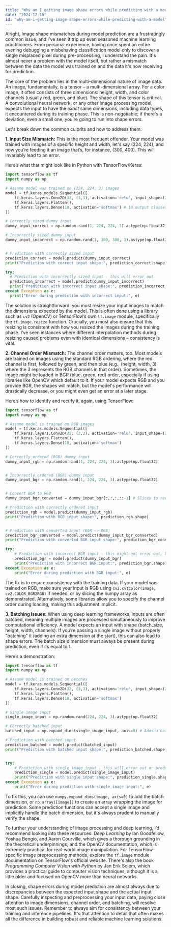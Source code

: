```yaml
---
title: "Why am I getting image shape errors while predicting with a model?"
date: "2024-12-16"
id: "why-am-i-getting-image-shape-errors-while-predicting-with-a-model"
---
```


Alright,  Image shape mismatches during model prediction are a frustratingly common issue, and I've seen it trip up even seasoned machine learning practitioners. From personal experience, having once spent an entire evening debugging a misbehaving classification model only to discover a single misplaced pixel during pre-processing, I understand the pain. It's almost never a problem with the model itself, but rather a mismatch between the data the model was trained on and the data it's now receiving for prediction.

The core of the problem lies in the multi-dimensional nature of image data. An image, fundamentally, is a tensor – a multi-dimensional array. For a color image, it often consists of three dimensions: height, width, and color channels (usually red, green, and blue). The shape of this tensor is critical. A convolutional neural network, or any other image processing model, expects the input to have the *exact* same dimensions, including data types, it encountered during its training phase. This is non-negotiable; if there's a deviation, even a small one, you’re going to run into shape errors.

Let's break down the common culprits and how to address them:

**1. Input Size Mismatch:** This is the most frequent offender. Your model was trained with images of a specific height and width, let's say (224, 224), and now you’re feeding it an image that’s, for instance, (300, 400). This will invariably lead to an error.

Here’s what that might look like in Python with TensorFlow/Keras:

```python
import tensorflow as tf
import numpy as np

# Assume model was trained on (224, 224, 3) images
model = tf.keras.models.Sequential([
    tf.keras.layers.Conv2D(32, (3,3), activation='relu', input_shape=(224,224,3)),
    tf.keras.layers.Flatten(),
    tf.keras.layers.Dense(10, activation='softmax') # 10 output classes for example
])

# Correctly sized dummy input
dummy_input_correct = np.random.rand(1, 224, 224, 3).astype(np.float32)

# Incorrectly sized dummy input
dummy_input_incorrect = np.random.rand(1, 300, 300, 3).astype(np.float32)


# Prediction with correctly sized input
prediction_correct = model.predict(dummy_input_correct)
print("Prediction with correct input shape:", prediction_correct.shape)

try:
  # Prediction with incorrectly sized input - this will error out
  prediction_incorrect = model.predict(dummy_input_incorrect)
  print("Prediction with incorrect input shape:", prediction_incorrect.shape) # This line will not execute
except Exception as e:
  print("Error during prediction with incorrect input:", e)
```

The solution is straightforward: you must resize your input images to match the dimensions expected by the model. This is often done using a library such as `cv2` (OpenCV) or TensorFlow’s own `tf.image` module, specifically the `tf.image.resize` function. Crucially, you must also ensure that this resizing is consistent with how you resized the images during the training phase. I’ve seen instances where different interpolation methods during resizing caused problems even with identical dimensions – consistency is vital.

**2. Channel Order Mismatch:** The channel order matters, too. Most models are trained on images using the standard RGB ordering, where the red channel is first, followed by green, and then blue (e.g., (height, width, 3) where the 3 represents the RGB channels in that order). Sometimes, the image might be loaded in BGR (blue, green, red) order, especially if using libraries like OpenCV which default to it. If your model expects RGB and you provide BGR, the shapes will match, but the model's performance will drastically decrease, or you might even get an error at a later stage.

Here’s how to identify and rectify it, again, using TensorFlow:

```python
import tensorflow as tf
import numpy as np

# Assume model is trained on RGB images
model = tf.keras.models.Sequential([
    tf.keras.layers.Conv2D(32, (3,3), activation='relu', input_shape=(224,224,3)),
    tf.keras.layers.Flatten(),
    tf.keras.layers.Dense(10, activation='softmax')
])

# Correctly ordered (RGB) dummy input
dummy_input_rgb = np.random.rand(1, 224, 224, 3).astype(np.float32)


# Incorrectly ordered (BGR) dummy input
dummy_input_bgr = np.random.rand(1, 224, 224, 3).astype(np.float32)


# Convert BGR to RGB
dummy_input_bgr_converted = dummy_input_bgr[:,:,:,::-1] # Slices to reverse channel order

# Prediction with correctly ordered input
prediction_rgb = model.predict(dummy_input_rgb)
print("Prediction with RGB input shape:", prediction_rgb.shape)


# Prediction with converted input (BGR -> RGB)
prediction_bgr_converted = model.predict(dummy_input_bgr_converted)
print("Prediction with converted BGR input shape:", prediction_bgr_converted.shape)

try:
    # Prediction with incorrect BGR input - this might not error out, but results are wrong
    prediction_bgr = model.predict(dummy_input_bgr)
    print("Prediction with incorrect BGR input:", prediction_bgr.shape)
except Exception as e:
    print("Error during prediction with BGR input:", e)
```

The fix is to ensure consistency with the training data. If your model was trained on RGB, make sure your input is RGB using `cv2.cvtColor(image, cv2.COLOR_BGR2RGB)` if needed, or by slicing the numpy array as demonstrated. Alternatively, some libraries allow you to specify the channel order during loading, making this adjustment implicit.

**3. Batching Issues:** When using deep learning frameworks, inputs are often batched, meaning multiple images are processed simultaneously to improve computational efficiency. A model expects an input with shape (batch_size, height, width, channels). If you’re passing a single image without properly "batching" it (adding an extra dimension at the start), this can also lead to shape errors. The batch size dimension must always be present during prediction, even if its equal to 1.

Here’s a demonstration:

```python
import tensorflow as tf
import numpy as np

# Assume model is trained on batches
model = tf.keras.models.Sequential([
    tf.keras.layers.Conv2D(32, (3,3), activation='relu', input_shape=(224,224,3)),
    tf.keras.layers.Flatten(),
    tf.keras.layers.Dense(10, activation='softmax')
])

# Single image input
single_image_input = np.random.rand(224, 224, 3).astype(np.float32)

# Correctly batched input
batched_input = np.expand_dims(single_image_input, axis=0) # Adds a batch dimension

# Prediction with batched input
prediction_batched = model.predict(batched_input)
print("Prediction with batched input shape:", prediction_batched.shape)


try:
    # Prediction with single image input - this will error out or produce incorrect output shape.
    prediction_single = model.predict(single_image_input)
    print("Prediction with single input shape:", prediction_single.shape) # Won't always error out but will give invalid shape
except Exception as e:
    print("Error during prediction with single image input:", e)

```

To fix this, you can use `numpy.expand_dims(image, axis=0)` to add the batch dimension, or `np.array([image])` to create an array wrapping the image for prediction. Some prediction functions can accept a single image and implicitly handle the batch dimension, but it's always prudent to manually verify the shape.

To further your understanding of image processing and deep learning, I’d recommend looking into these resources: *Deep Learning* by Ian Goodfellow, Yoshua Bengio, and Aaron Courville, which gives a thorough grounding in the theoretical underpinnings; and the OpenCV documentation, which is extremely practical for real-world image manipulation. For TensorFlow-specific image preprocessing methods, explore the `tf.image` module documentation on TensorFlow's official website. There's also the book *Programming Computer Vision with Python* by Jan Erik Solem, which provides a practical guide to computer vision techniques, although it is a little older and focused on OpenCV more than neural networks.

In closing, shape errors during model prediction are almost always due to discrepancies between the expected input shape and the actual input shape. Carefully inspecting and preprocessing your input data, paying close attention to image dimensions, channel order, and batching, will resolve most such issues. Remember to always aim for consistency between your training and inference pipelines. It's that attention to detail that often makes all the difference in building robust and reliable machine learning solutions.
